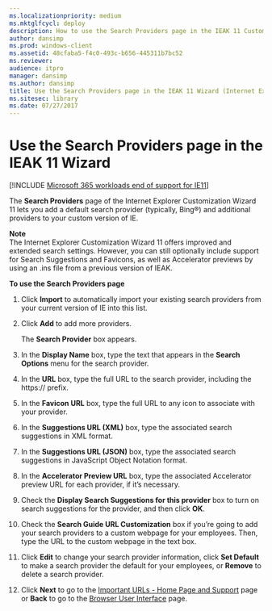 ```yaml
---
ms.localizationpriority: medium
ms.mktglfcycl: deploy
description: How to use the Search Providers page in the IEAK 11 Customization Wizard to add additional providers and set the default.
author: dansimp
ms.prod: windows-client
ms.assetid: 48cfaba5-f4c0-493c-b656-445311b7bc52
ms.reviewer: 
audience: itpro
manager: dansimp
ms.author: dansimp
title: Use the Search Providers page in the IEAK 11 Wizard (Internet Explorer Administration Kit 11 for IT Pros)
ms.sitesec: library
ms.date: 07/27/2017
---
```



# Use the Search Providers page in the IEAK 11 Wizard

[!INCLUDE [Microsoft 365 workloads end of support for IE11](../includes/microsoft-365-ie-end-of-support.md)]

The **Search Providers** page of the Internet Explorer Customization Wizard 11 lets you add a default search provider (typically, Bing®) and additional providers to your custom version of IE.

**Note**<br>The Internet Explorer Customization Wizard 11 offers improved and extended search settings. However, you can still optionally include support for Search Suggestions and Favicons, as well as Accelerator previews by using an .ins file from a previous version of IEAK.

**To use the Search Providers page**

1.  Click **Import** to automatically import your existing search providers from your current version of IE into this list.

2.  Click **Add** to add more providers.<p>
The **Search Provider** box appears.

3.  In the **Display Name** box, type the text that appears in the **Search Options** menu for the search provider.

4.  In the **URL** box, type the full URL to the search provider, including the https:// prefix.

5.  In the **Favicon URL** box, type the full URL to any icon to associate with your provider.

6.  In the **Suggestions URL (XML)** box, type the associated search suggestions in XML format.

7.  In the **Suggestions URL (JSON)** box, type the associated search suggestions in JavaScript Object Notation format.

8.  In the **Accelerator Preview URL** box, type the associated Accelerator preview URL for each provider, if it’s necessary.

9.  Check the **Display Search Suggestions for this provider** box to turn on search suggestions for the provider, and then click **OK**.

10. Check the **Search Guide URL Customization** box if you’re going to add your search providers to a custom webpage for your employees. Then, type the URL to the custom webpage in the text box.

11. Click **Edit** to change your search provider information, click **Set Default** to make a search provider the default for your employees, or **Remove** to delete a search provider.

12. Click **Next** to go to the [Important URLs - Home Page and Support](important-urls-home-page-and-support-ieak11-wizard.md) page or **Back** to go to the [Browser User Interface](browser-ui-ieak11-wizard.md) page.

 

 





